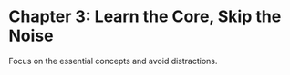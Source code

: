 # Chapter 3: Learn the Core, Skip the Noise

Focus on the essential concepts and avoid distractions.
